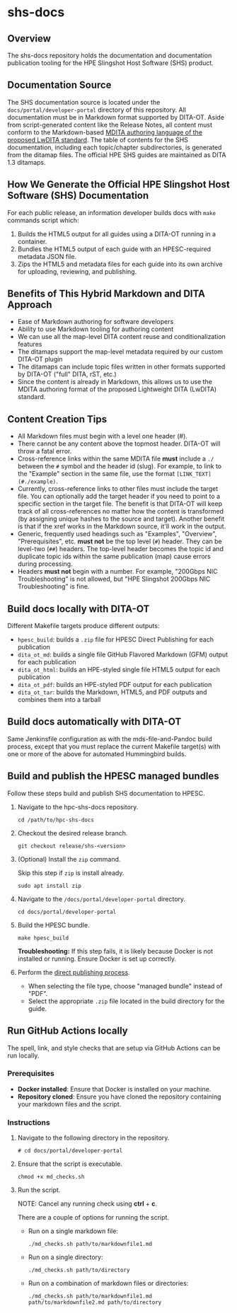 # shs-docs

## Overview

The shs-docs repository holds the documentation and documentation publication tooling for the HPE Slingshot Host Software (SHS) product.

## Documentation Source

The SHS documentation source is located under the `docs/portal/developer-portal` directory of this repository. All documentation must be in Markdown format supported by DITA-OT. Aside from script-generated content like the Release Notes, all content must conform to the Markdown-based [MDITA authoring language of the proposed LwDITA standard](https://dita-lang.org/lwdita/authoring-formats/mdita/mdita-introduction). The table of contents for the SHS documentation, including each topic/chapter subdirectories, is generated from the ditamap files. The official HPE SHS guides are maintained as DITA 1.3 ditamaps.

## How We Generate the Official HPE Slingshot Host Software (SHS) Documentation

For each public release, an information developer builds docs with `make` commands script which:

1. Builds the HTML5 output for all guides using a DITA-OT running in a container.
2. Bundles the HTML5 output of each guide with an HPESC-required metadata JSON file.
3. Zips the HTML5 and metadata files for each guide into its own archive for uploading, reviewing, and publishing.

## Benefits of This Hybrid Markdown and DITA Approach

- Ease of Markdown authoring for software developers
- Ability to use Markdown tooling for authoring content
- We can use all the map-level DITA content reuse and conditionalization features
- The ditamaps support the map-level metadata required by our custom DITA-OT plugin
- The ditamaps can include topic files written in other formats supported by DITA-OT ("full" DITA, rST, etc.)
- Since the content is already in Markdown, this allows us to use the MDITA authoring format of the proposed Lightweight DITA (LwDITA) standard.

## Content Creation Tips

- All Markdown files must begin with a level one header (#).
- There cannot be any content above the topmost header. DITA-OT will throw a fatal error.
- Cross-reference links within the same MDITA file **must** include a `./` between the `#` symbol and the header id (slug). For example, to link to the "Example" section in the same file, use the format `[LINK_TEXT](#./example)`.
- Currently, cross-reference links to other files must include the target file. You can optionally add the target header if you need to point to a specific section in the target file. The benefit is that DITA-OT will keep track of all cross-references no matter how the content is transformed (by assigning unique hashes to the source and target). Another benefit is that if the xref works in the Markdown source, it'll work in the output.
- Generic, frequently used headings such as "Examples", "Overview", "Prerequisites", etc. **must not** be the top level (`#`) header. They can be level-two (`##`) headers. The top-level header becomes the topic id and duplicate topic ids within the same publication (map) cause errors during processing.
- Headers **must not** begin with a number. For example, "200Gbps NIC Troubleshooting" is not allowed, but "HPE Slingshot 200Gbps NIC Troubleshooting" is fine.

## Build docs locally with DITA-OT

Different Makefile targets produce different outputs:

- `hpesc_build`: builds a `.zip` file for HPESC Direct Publishing for each publication
- `dita_ot_md`: builds a single file GitHub Flavored Markdown (GFM) output for each publication
- `dita_ot_html`: builds an HPE-styled single file HTML5 output for each publication
- `dita_ot_pdf`: builds an HPE-styled PDF output for each publication
- `dita_ot_tar`: builds the Markdown, HTML5, and PDF outputs and combines them into a tarball

## Build docs automatically with DITA-OT

Same Jenkinsfile configuration as with the mds-file-and-Pandoc build process, except that you must replace the current Makefile target(s) with one or more of the above for automated Hummingbird builds.

## Build and publish the HPESC managed bundles

Follow these steps build and publish SHS documentation to HPESC.

1. Navigate to the hpc-shs-docs repository.

   ```screen
   cd /path/to/hpc-shs-docs
   ```

2. Checkout the desired release branch.

   ```screen
   git checkout release/shs-<version>
   ```

3. (Optional) Install the `zip` command.

   Skip this step if `zip` is install already.

   ```screen
   sudo apt install zip
   ```

4. Navigate to the `/docs/portal/developer-portal` directory.

   ```screen
   cd docs/portal/developer-portal
   ```

5. Build the HPESC bundle.

   ```screen
   make hpesc_build
   ```

   **Troubleshooting:** If this step fails, it is likely because Docker is not installed or running. Ensure Docker is set up correctly.

6. Perform the [direct publishing process](https://rndwiki-pro.its.hpecorp.net/display/HPCTechPubs/Direct+publish+PDFs+to+the+HPESC).

   - When selecting the file type, choose "managed bundle" instead of "PDF".
   - Select the appropriate `.zip` file located in the build directory for the guide.

## Run GitHub Actions locally

The spell, link, and style checks that are setup via GitHub Actions can be run locally.

### Prerequisites

- **Docker installed**: Ensure that Docker is installed on your machine.
- **Repository cloned**: Ensure you have cloned the repository containing your markdown files and the script.

### Instructions

1. Navigate to the following directory in the repository.

   ```screen
   # cd docs/portal/developer-portal
   ```

2. Ensure that the script is executable.

   ```screen
   chmod +x md_checks.sh
   ```

3. Run the script.

   NOTE: Cancel any running check using **ctrl** + **c**.

   There are a couple of options for running the script.

   - Run on a single markdown file:

     ```screen
     ./md_checks.sh path/to/markdownfile1.md
     ```

   - Run on a single directory:

     ```screen
     ./md_checks.sh path/to/directory
     ```

   - Run on a combination of markdown files or directories:

     ```screen
     ./md_checks.sh path/to/markdownfile1.md path/to/markdownfile2.md path/to/directory
     ```

